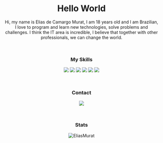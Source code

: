 <h1 align="center">Hello World</h1>

<p align="center">Hi, my name is Elias de Camargo Murat, I am 18 years old and I am Brazilian, I love to program and learn new technologies, solve problems and challenges. I think the IT area is incredible, I believe that together with other professionals, we can change the world.</p>

<br>

<h3 align="center">My Skills</h3>
<p align="center">
<img src="https://img.shields.io/badge/-Java-4b4b4b.svg?logo=Java&style=flat-square&logoColor=white"/>
<img src="https://img.shields.io/badge/-Flutter-4b4b4b.svg?logo=Flutter&style=flat-square&logoColor=white"/>
<img src="https://img.shields.io/badge/-Xamarin-4b4b4b.svg?logo=Xamarin&style=flat-square&logoColor=white"/>
<img src="https://img.shields.io/badge/-HTML5-4b4b4b.svg?logo=Html5&style=flat-square&logoColor=white"/>
<img src="https://img.shields.io/badge/-CSS3-4b4b4b.svg?logo=Css3&style=flat-square&logoColor=white"/>
<img src="https://img.shields.io/badge/-Javascript-4b4b4b.svg?logo=Javascript&style=flat-square&logoColor=white"/>
</p>

<br>

<h3 align="center">Contact</h3>
<p align="center">
<a href="https://www.linkedin.com/in/elias-murat-41ba691a8/" target="blank"><img src="https://img.shields.io/badge/-LinkedIn-4b4b4b.svg?logo=linkedin&style=flat-square&logoColor=white"></a>
</p>

<br>

<h3 align="center">Stats</h3>
<p align="center"><img src="https://github-readme-stats.vercel.app/api?username=EliasMurat&show_icons=true&theme=dark" alt="EliasMurat"/>
